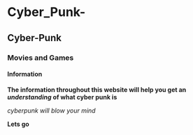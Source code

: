 # Cyber_Punk-
## Cyber-Punk
### Movies and Games
#### Information

**The information throughout this website will help you get an _understanding_ of what cyber punk is**

_cyberpunk will blow your mind_

**Lets go**
